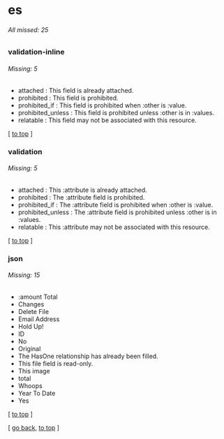 # es

###### All missed: 25


### validation-inline

###### Missing: 5

* attached : This field is already attached.
* prohibited : This field is prohibited.
* prohibited_if : This field is prohibited when :other is :value.
* prohibited_unless : This field is prohibited unless :other is in :values.
* relatable : This field may not be associated with this resource.


[ [to top](#) ]

### validation

###### Missing: 5

* attached : This :attribute is already attached.
* prohibited : The :attribute field is prohibited.
* prohibited_if : The :attribute field is prohibited when :other is :value.
* prohibited_unless : The :attribute field is prohibited unless :other is in :values.
* relatable : This :attribute may not be associated with this resource.


[ [to top](#) ]

### json

###### Missing: 15

* :amount Total
* Changes
* Delete File
* Email Address
* Hold Up!
* ID
* No
* Original
* The HasOne relationship has already been filled.
* This file field is read-only.
* This image
* total
* Whoops
* Year To Date
* Yes


[ [to top](#) ]


[ [go back](../TODO.md), [to top](#) ]
